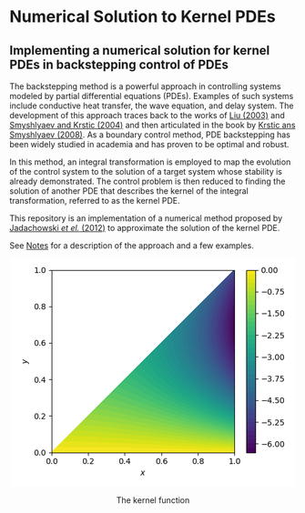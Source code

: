 # Numerical Solution to Kernel PDEs
## Implementing a numerical solution for kernel PDEs in backstepping control of PDEs

The backstepping method is a powerful approach in controlling systems modeled by partial differential equations (PDEs). Examples of such systems include conductive heat transfer, the wave equation, and delay system. The development of this approach traces back to the works of [Liu (2003)](https://doi.org/10.1137/S0363012902402414) and [Smyshlyaev and Krstic (2004)](https://doi.org/10.1109/TAC.2004.838495) and then articulated in the book by [Krstic ans Smyshlyaev (2008)](https://epubs.siam.org/doi/book/10.1137/1.9780898718607). As a boundary control method, PDE backstepping has been widely studied in academia and has proven to be optimal and robust.

In this method, an integral transformation is employed to map the evolution of the control system to the solution of a target system whose stability is already demonstrated. The control problem is then reduced to finding the solution of another PDE that describes the kernel of the integral transformation, referred to as the kernel PDE.

This repository is an implementation of a numerical method proposed by [Jadachowski *et el.* (2012)](https://doi.org/10.3182/20120215-3-AT-3016.00141) to approximate the solution of the kernel PDE.

See [Notes](/notes.md) for a description of the approach and a few examples.

<p align="center">
  <img src="Figures/kernel_contour.png" alt="kernel contour"/>
</p>
<p align="center">
  The kernel function
</p>
